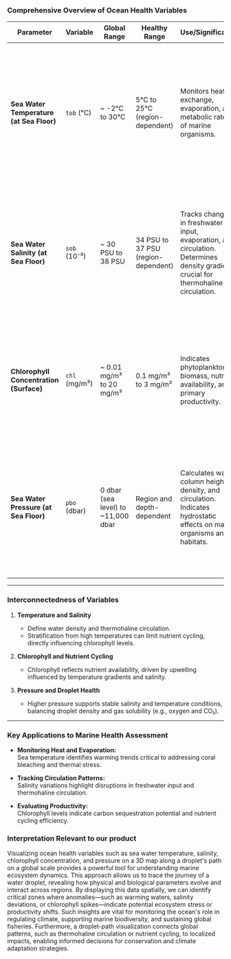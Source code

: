 ### Comprehensive Overview of Ocean Health Variables

| **Parameter**                 | **Variable** | **Global Range**                 | **Healthy Range**                | **Use/Significance**                                                                                                                                                                            | **Impacts on Ocean Health**                                                                                                                                                                           | **Indicator for Action**                                                                                                                                                         |
|--------------------------------|--------------|-----------------------------------|-----------------------------------|--------------------------------------------------------------------------------------------------------------------------------------------------------------------------------------------------|--------------------------------------------------------------------------------------------------------------------------------------------------------------------------------------------------------|----------------------------------------------------------------------------------------------------------------------------------------------------------------|
| **Sea Water Temperature (at Sea Floor)** | `tob` (°C)   | ~ -2°C to 30°C                  | 5°C to 25°C (region-dependent)   | Monitors heat exchange, evaporation, and metabolic rates of marine organisms.                                                                                                                    | - High temperatures reduce oxygen solubility and cause hypoxic zones.<br> - Coral bleaching occurs >30°C.<br> - Thermal stratification limits nutrient cycling.                                       | Monitor anomalies to detect warming trends, poleward migration of species, or coral bleaching events.                                                                            |
| **Sea Water Salinity (at Sea Floor)**     | `sob` (10⁻³) | ~ 30 PSU to 38 PSU              | 34 PSU to 37 PSU (region-dependent) | Tracks changes in freshwater input, evaporation, and circulation.<br>Determines density gradients crucial for thermohaline circulation.                                                          | - Increased salinity raises density, altering global circulation.<br> - Deviations impact plankton activity and productivity.<br> - High salinity near estuaries risks harmful algal blooms (HABs). | Assess salinity trends for changes in regional circulation patterns or freshwater input, especially in polar and estuarine areas.                                                |
| **Chlorophyll Concentration (Surface)**   | `chl` (mg/m³)| ~ 0.01 mg/m³ to 20 mg/m³        | 0.1 mg/m³ to 3 mg/m³              | Indicates phytoplankton biomass, nutrient availability, and primary productivity.                                                                                                                | - High levels (>10 mg/m³) may indicate HABs causing oxygen depletion.<br> - Negative anomalies weaken food web and reduce carbon sequestration.<br>                                                 | Monitor trends near coastal zones to manage eutrophication risks or offshore upwelling dynamics affecting productivity.                                                            |
| **Sea Water Pressure (at Sea Floor)**     | `pbo` (dbar) | 0 dbar (sea level) to ~11,000 dbar | Region and depth-dependent        | Calculates water column height, density, and circulation.<br>Indicates hydrostatic effects on marine organisms and habitats.                                                                      | - High pressure correlates with suppressed upwelling, reducing nutrient flow.<br> - Sudden changes disrupt benthic ecosystems (e.g., coral and sponge habitats).                                     | Analyze deviations alongside temperature and salinity for global circulation and vertical nutrient transport impacts.                                                              |

---

### **Interconnectedness of Variables**
1. **Temperature and Salinity**  
   - Define water density and thermohaline circulation.  
   - Stratification from high temperatures can limit nutrient cycling, directly influencing chlorophyll levels.
   
2. **Chlorophyll and Nutrient Cycling**  
   - Chlorophyll reflects nutrient availability, driven by upwelling influenced by temperature gradients and salinity.

3. **Pressure and Droplet Health**  
   - Higher pressure supports stable salinity and temperature conditions, balancing droplet density and gas solubility (e.g., oxygen and CO₂).

---

### **Key Applications to Marine Health Assessment**
- **Monitoring Heat and Evaporation:**  
  Sea temperature identifies warming trends critical to addressing coral bleaching and thermal stress.  

- **Tracking Circulation Patterns:**  
  Salinity variations highlight disruptions in freshwater input and thermohaline circulation.  

- **Evaluating Productivity:**  
  Chlorophyll levels indicate carbon sequestration potential and nutrient cycling efficiency.

### **Interpretation Relevant to our product**

Visualizing ocean health variables such as sea water temperature, salinity, chlorophyll concentration, and pressure on a 3D map along a droplet's path on a global scale provides a powerful tool for understanding marine ecosystem dynamics. This approach allows us to trace the journey of a water droplet, revealing how physical and biological parameters evolve and interact across regions. By displaying this data spatially, we can identify critical zones where anomalies—such as warming waters, salinity deviations, or chlorophyll spikes—indicate potential ecosystem stress or productivity shifts. Such insights are vital for monitoring the ocean's role in regulating climate, supporting marine biodiversity, and sustaining global fisheries. Furthermore, a droplet-path visualization connects global patterns, such as thermohaline circulation or nutrient cycling, to localized impacts, enabling informed decisions for conservation and climate adaptation strategies.
